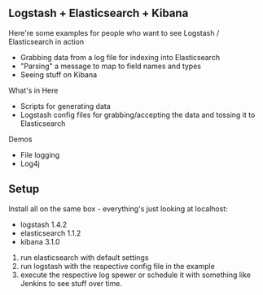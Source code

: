 ## Logstash + Elasticsearch + Kibana

Here're some examples for people who want to see Logstash / Elasticsearch in action
* Grabbing data from a log file for indexing into Elasticsearch 
* "Parsing" a message to map to field names and types
* Seeing stuff on Kibana

What's in Here
* Scripts for generating data
* Logstash config files for grabbing/accepting the data and tossing it to Elasticsearch

Demos
* File logging
* Log4j

## Setup

Install all on the same box - everything's just looking at localhost:
* logstash 1.4.2
* elasticsearch 1.1.2
* kibana 3.1.0

1. run elasticsearch with default settings
2. run logstash with the respective config file in the example
3. execute the respective log spewer or schedule it with something like Jenkins to see stuff over time.
